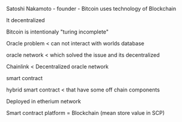 Satoshi Nakamoto - founder - Bitcoin uses technology of Blockchain

It decentralized 

Bitcoin is intentionaly "turing incomplete"


Oracle problem < can not interact with worlds database

oracle network < which solved the issue and its decentralized

Chainlink < Decentralized oracle network

smart contract 

hybrid smart contract < that have some off chain components

Deployed in etherium network


Smart contract platform = Blockchain (mean store value in SCP)